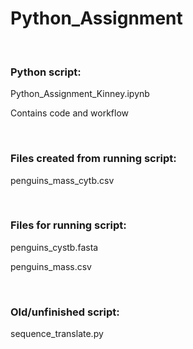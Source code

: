 # Python_Assignment

&nbsp;

### Python script:

Python_Assignment_Kinney.ipynb

Contains code and workflow

&nbsp;

### Files created from running script:

penguins_mass_cytb.csv


&nbsp;

### Files for running script:

penguins_cystb.fasta

penguins_mass.csv

&nbsp;

### Old/unfinished script:

sequence_translate.py

